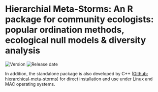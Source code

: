 # Hierarchial Meta-Storms: An R package for community ecologists: popular ordination methods, ecological null models & diversity analysis


![Version](https://img.shields.io/badge/Version-1.01%20-brightgreen) 
![Release date](https://img.shields.io/badge/Released%20date-Nov.%2018%2C%202020-brightgreen)



In addition, the standalone package is also developed by C++ ([Github: hierarchical-meta-storms](https://github.com/qdu-bioinfo/hierarchical-meta-storms.git)) for direct installation and use under Linux and MAC operating systems.


